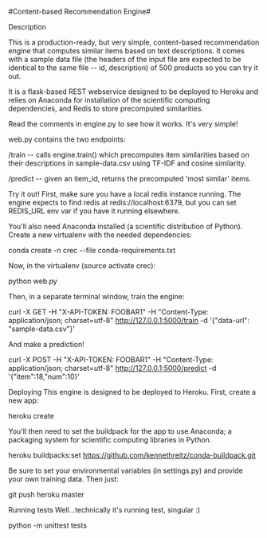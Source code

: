 #Content-based Recommendation Engine#

Description 

This is a production-ready, but very simple, content-based recommendation engine that computes similar items based on text descriptions. It comes with a sample data file (the headers of the input file are expected to be identical to the same file -- id, description) of 500 products so you can try it out.

It is a flask-based REST webservice designed to be deployed to Heroku and relies on Anaconda for installation of the scientific computing dependencies, and Redis to store precomputed similarities.

Read the comments in engine.py to see how it works. It's very simple!

web.py contains the two endpoints:

/train -- calls engine.train() which precomputes item similarities based on their descriptions in sample-data.csv using TF-IDF and cosine similarity.

/predict -- given an item_id, returns the precomputed 'most similar' items.

Try it out! First, make sure you have a local redis instance running. The engine expects to find redis at redis://localhost:6379, but you can set REDIS_URL env var if you have it running elsewhere.

You'll also need Anaconda installed (a scientific distribution of Python). Create a new virtualenv with the needed dependencies:

conda create -n crec --file conda-requirements.txt

Now, in the virtualenv (source activate crec):

python web.py

Then, in a separate terminal window, train the engine:

curl -X GET -H "X-API-TOKEN: FOOBAR1" -H "Content-Type: application/json; charset=utf-8" http://127.0.0.1:5000/train -d '{"data-url": "sample-data.csv"}'

And make a prediction!

curl -X POST -H "X-API-TOKEN: FOOBAR1" -H "Content-Type: application/json; charset=utf-8" http://127.0.0.1:5000/predict -d '{"item":18,"num":10}'

Deploying This engine is designed to be deployed to Heroku. First, create a new app:

heroku create

You'll then need to set the buildpack for the app to use Anaconda; a packaging system for scientific computing libraries in Python.

heroku buildpacks:set https://github.com/kennethreitz/conda-buildpack.git

Be sure to set your environmental variables (in settings.py) and provide your own training data. Then just:

git push heroku master

Running tests Well...technically it's running test, singular :)

python -m unittest tests
